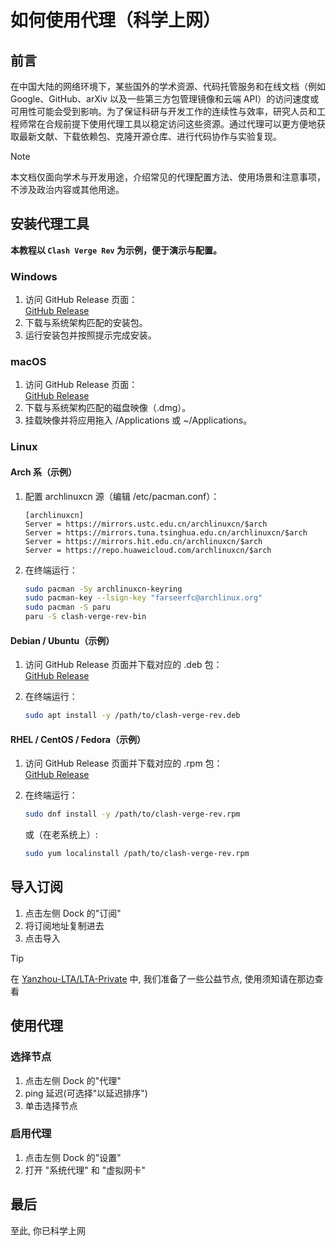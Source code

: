 # 如何使用代理（科学上网）

## 前言

在中国大陆的网络环境下，某些国外的学术资源、代码托管服务和在线文档（例如 Google、GitHub、arXiv 以及一些第三方包管理镜像和云端 API）的访问速度或可用性可能会受到影响。为了保证科研与开发工作的连续性与效率，研究人员和工程师常在合规前提下使用代理工具以稳定访问这些资源。通过代理可以更方便地获取最新文献、下载依赖包、克隆开源仓库、进行代码协作与实验复现。

> [!NOTE]
> 本文档仅面向学术与开发用途，介绍常见的代理配置方法、使用场景和注意事项，不涉及政治内容或其他用途。

## 安装代理工具

**本教程以 `Clash Verge Rev` 为示例，便于演示与配置。**

### Windows

1. 访问 GitHub Release 页面：  
   [GitHub Release](https://github.com/clash-verge-rev/clash-verge-rev/releases/latest)
2. 下载与系统架构匹配的安装包。
3. 运行安装包并按照提示完成安装。

### macOS

1. 访问 GitHub Release 页面：  
   [GitHub Release](https://github.com/clash-verge-rev/clash-verge-rev/releases/latest)
2. 下载与系统架构匹配的磁盘映像（.dmg）。
3. 挂载映像并将应用拖入 /Applications 或 ~/Applications。

### Linux

#### Arch 系（示例）

1. 配置 archlinuxcn 源（编辑 /etc/pacman.conf）：

   ```text
   [archlinuxcn]
   Server = https://mirrors.ustc.edu.cn/archlinuxcn/$arch
   Server = https://mirrors.tuna.tsinghua.edu.cn/archlinuxcn/$arch
   Server = https://mirrors.hit.edu.cn/archlinuxcn/$arch
   Server = https://repo.huaweicloud.com/archlinuxcn/$arch
   ```

2. 在终端运行：

   ```bash
   sudo pacman -Sy archlinuxcn-keyring
   sudo pacman-key --lsign-key "farseerfc@archlinux.org"
   sudo pacman -S paru
   paru -S clash-verge-rev-bin
   ```

#### Debian / Ubuntu（示例）

1. 访问 GitHub Release 页面并下载对应的 .deb 包：  
   [GitHub Release](https://github.com/clash-verge-rev/clash-verge-rev/releases/latest)
2. 在终端运行：

   ```bash
   sudo apt install -y /path/to/clash-verge-rev.deb
   ```

#### RHEL / CentOS / Fedora（示例）

1. 访问 GitHub Release 页面并下载对应的 .rpm 包：  
   [GitHub Release](https://github.com/clash-verge-rev/clash-verge-rev/releases/latest)
2. 在终端运行：

   ```bash
   sudo dnf install -y /path/to/clash-verge-rev.rpm
   ```

   或（在老系统上）:

   ```bash
   sudo yum localinstall /path/to/clash-verge-rev.rpm
   ```

## 导入订阅

1. 点击左侧 Dock 的"订阅"
2. 将订阅地址复制进去
3. 点击导入

> [!TIP]
> 在 [Yanzhou-LTA/LTA-Private](https://github.com/Yanzhou-LTA/LTA-Private/blob/main/resources/Proxy.md) 中, 我们准备了一些公益节点, 使用须知请在那边查看

## 使用代理

### 选择节点

1. 点击左侧 Dock 的"代理"
2. ping 延迟(可选择"以延迟排序")
3. 单击选择节点

### 启用代理

1. 点击左侧 Dock 的"设置"
2. 打开 "系统代理" 和 "虚拟网卡"

## 最后

至此, 你已科学上网
